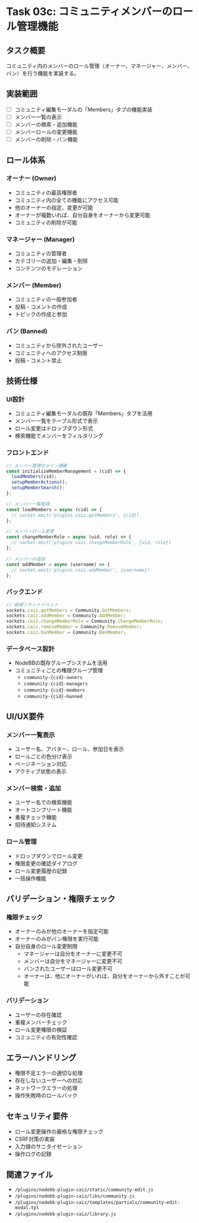 # Task 03c: コミュニティメンバーのロール管理機能

## タスク概要
コミュニティ内のメンバーのロール管理（オーナー、マネージャー、メンバー、バン）を行う機能を実装する。

## 実装範囲
- [ ] コミュニティ編集モーダルの「Members」タブの機能実装
- [ ] メンバー一覧の表示
- [ ] メンバーの検索・追加機能
- [ ] メンバーロールの変更機能
- [ ] メンバーの削除・バン機能

## ロール体系

### オーナー (Owner)
- コミュニティの最高権限者
- コミュニティ内の全ての機能にアクセス可能
- 他のオーナーの指定、変更が可能
- オーナーが複数いれば、自分自身をオーナーから変更可能
- コミュニティの削除が可能

### マネージャー (Manager)
- コミュニティの管理者
- カテゴリーの追加・編集・削除
- コンテンツのモデレーション

### メンバー (Member)
- コミュニティの一般参加者
- 投稿・コメントの作成
- トピックの作成と参加

### バン (Banned)
- コミュニティから除外されたユーザー
- コミュニティへのアクセス制限
- 投稿・コメント禁止

## 技術仕様

### UI設計
- コミュニティ編集モーダルの既存「Members」タブを活用
- メンバー一覧をテーブル形式で表示
- ロール変更はドロップダウン形式
- 検索機能でメンバーをフィルタリング

### フロントエンド
```javascript
// メンバー管理のメイン機能
const initializeMemberManagement = (cid) => {
  loadMembers(cid);
  setupMemberActions();
  setupMemberSearch();
};

// メンバー一覧取得
const loadMembers = async (cid) => {
  // socket.emit('plugins.caiz.getMembers', {cid})
};

// メンバーロール変更
const changeMemberRole = async (uid, role) => {
  // socket.emit('plugins.caiz.changeMemberRole', {uid, role})
};

// メンバーの追加
const addMember = async (username) => {
  // socket.emit('plugins.caiz.addMember', {username})
};
```

### バックエンド
```javascript
// 新規ソケットイベント
sockets.caiz.getMembers = Community.GetMembers;
sockets.caiz.addMember = Community.AddMember;
sockets.caiz.changeMemberRole = Community.ChangeMemberRole;
sockets.caiz.removeMember = Community.RemoveMember;
sockets.caiz.banMember = Community.BanMember;
```

### データベース設計
- NodeBBの既存グループシステムを活用
- コミュニティごとの権限グループ管理
  - `community-{cid}-owners`
  - `community-{cid}-managers` 
  - `community-{cid}-members`
  - `community-{cid}-banned`

## UI/UX要件

### メンバー一覧表示
- ユーザー名、アバター、ロール、参加日を表示
- ロールごとの色分け表示
- ページネーション対応
- アクティブ状態の表示

### メンバー検索・追加
- ユーザー名での検索機能
- オートコンプリート機能
- 重複チェック機能
- 招待通知システム

### ロール管理
- ドロップダウンでロール変更
- 権限変更の確認ダイアログ
- ロール変更履歴の記録
- 一括操作機能

## バリデーション・権限チェック

### 権限チェック
- オーナーのみが他のオーナーを指定可能
- オーナーのみがバン権限を実行可能
- 自分自身のロール変更制限
  - マネージャーは自分をオーナーに変更不可
  - メンバーは自分をマネージャーに変更不可
  - バンされたユーザーはロール変更不可
  - オーナーは、他にオーナーがいれば、自分をオーナーから外すことが可能

### バリデーション
- ユーザーの存在確認
- 重複メンバーチェック
- ロール変更権限の検証
- コミュニティの有効性確認

## エラーハンドリング
- 権限不足エラーの適切な処理
- 存在しないユーザーへの対応
- ネットワークエラーの処理
- 操作失敗時のロールバック

## セキュリティ要件
- ロール変更操作の厳格な権限チェック
- CSRF対策の実装
- 入力値のサニタイゼーション
- 操作ログの記録

## 関連ファイル
- `/plugins/nodebb-plugin-caiz/static/community-edit.js`
- `/plugins/nodebb-plugin-caiz/libs/community.js`
- `/plugins/nodebb-plugin-caiz/templates/partials/community-edit-modal.tpl`
- `/plugins/nodebb-plugin-caiz/library.js`